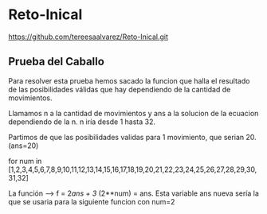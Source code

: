 # Reto-Inical

https://github.com/tereesaalvarez/Reto-Inical.git

## Prueba del Caballo

Para resolver esta prueba hemos sacado la funcion que halla el resultado de las posibilidades válidas que hay dependiendo de la cantidad de movimientos.

Llamamos n a la cantidad de movimientos y ans a la solucion de la ecuacion dependiendo de la n. n iría desde 1 hasta 32.

Partimos de que las posibilidades validas para 1 movimiento, que serian 20. (ans=20)

for num in [1,2,3,4,5,6,7,8,9,10,11,12,13,14,15,16,17,18,19,20,21,22,23,24,25,26,27,28,29,30,31,32]

La función --> f = 2*ans + 3* (2**num) = ans. Esta variable ans nueva sería la que se usaria para la siguiente funcion con num=2
